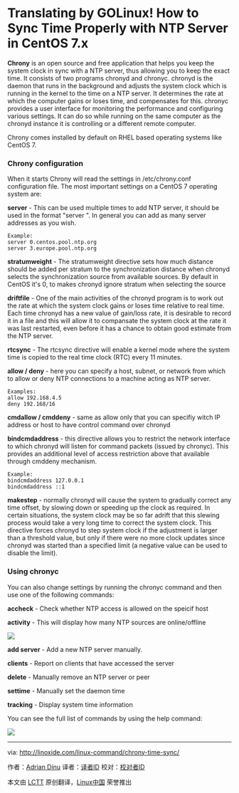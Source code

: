 Translating by GOLinux!
How to Sync Time Properly with NTP Server in CentOS 7.x
================================================================================
**Chrony** is an open source and free application that helps you keep the system clock in sync with a NTP server, thus allowing you to keep the exact time. It consists of two programs chronyd and chronyc. chronyd is the daemon that runs in the background and adjusts the system clock which is running in the kernel to the time on a NTP server. It determines the rate at which the computer gains or loses time, and compensates for this. chronyc provides a user interface for monitoring the performance and configuring various settings. It can do so while running on the same computer as the chronyd instance it is controlling or a different remote computer.

Chrony comes installed by default on RHEL based operating systems like CentOS 7.

### Chrony configuration ###

When it starts Chrony will read the settings in /etc/chrony.conf configuration file. The most important settings on a CentOS 7 operating system are:

**server** - This can be used multiple times to add NTP server, it should be used in the format "server ". In general you can add as many server addresses as you wish.

    Example:
    server 0.centos.pool.ntp.org
    server 3.europe.pool.ntp.org

**stratumweight** - The stratumweight directive sets how much distance should be added per stratum to the synchronization distance when chronyd selects the synchronization source from available sources. By default in CentOS it's 0, to makes chronyd ignore stratum when selecting the source

**driftfile** - One of the main activities of the chronyd program is to work out the rate at which the system clock gains or loses time relative to real time. Each time chronyd has a new value of gain/loss rate, it is desirable to record it in a file and this will allow it to compansate the system clock at the rate it was last restarted, even before it has a chance to obtain good estimate from the NTP server.

**rtcsync** - The rtcsync directive will enable a kernel mode where the system time is copied to the real time clock (RTC) every 11 minutes.

**allow / deny** - here you can specify a host, subnet, or network from which to allow or deny NTP connections to a machine acting as NTP server.

    Examples:
    allow 192.168.4.5
    deny 192.168/16

**cmdallow / cmddeny** - same as allow only that you can specifiy witch IP address or host to have control command over chronyd

**bindcmdaddress** - this directive allows you to restrict the network interface to which chronyd will listen for command packets (issued by chronyc). This provides an additional level of access restriction above that available through cmddeny mechanism.

    Example:
    bindcmdaddress 127.0.0.1
    bindcmdaddress ::1

**makestep** - normally chronyd will cause the system to gradually correct any time offset, by slowing down or speeding up the clock as required. In certain situations, the system clock may be so far adrift that this slewing process would take a very long time to correct the system clock. This directive forces chronyd to step system clock if the adjustment is larger than a threshold value, but only if there were no more clock updates since chronyd was started than a specified limit (a negative value can be used to disable the limit).

### Using chronyc ###

You can also change settings by running the chronyc command and then use one of the following commands:

**accheck** - Check whether NTP access is allowed on the speicif host

**activity** - This will display how many NTP sources are online/offline

![](http://blog.linoxide.com/wp-content/uploads/2014/10/chrony-activity.jpg)

**add server** - Add a new NTP server manually.

**clients** - Report on clients that have accessed the server

**delete** - Manually remove an NTP server or peer

**settime** - Manually set the daemon time

**tracking** - Display system time information

You can see the full list of commands by using the help command:

![](http://blog.linoxide.com/wp-content/uploads/2014/10/commands.jpg)

--------------------------------------------------------------------------------

via: http://linoxide.com/linux-command/chrony-time-sync/

作者：[Adrian Dinu][a]
译者：[译者ID](https://github.com/译者ID)
校对：[校对者ID](https://github.com/校对者ID)

本文由 [LCTT](https://github.com/LCTT/TranslateProject) 原创翻译，[Linux中国](http://linux.cn/) 荣誉推出

[a]:http://linoxide.com/author/adriand/
